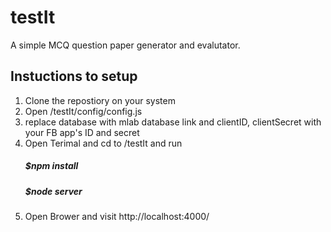# testIt
A simple MCQ question paper generator and evalutator.

## Instuctions to setup
1. Clone the repostiory on your system
2. Open /testIt/config/config.js
3. replace database with mlab database link and clientID, clientSecret with your FB app's ID and secret
4. Open Terimal and cd to /testIt and run
    ##### $npm install
    ##### $node server
5. Open Brower and visit http://localhost:4000/
